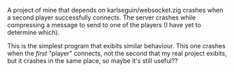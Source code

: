 A project of mine that depends on karlseguin/websocket.zig crashes when a second player successfully connects. The server crashes while compressing a message to send to one of the players (I have yet to determine which).

This is the simplest program that exibits similar behaviour. This one crashes when the _first_ "player" connects, not the second that my real project exibits, but it crashes in the same place, so maybe it's still useful??
